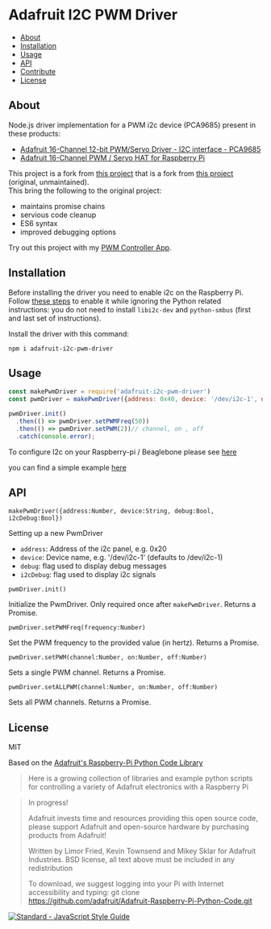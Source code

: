# Adafruit I2C PWM Driver

- [About](#about)
- [Installation](#installation)
- [Usage](#usage)
- [API](#api)
- [Contribute](#contribute)
- [License](#license)


## About

Node.js driver implementation for a PWM i2c device (PCA9685) present in these products:
- [Adafruit 16-Channel 12-bit PWM/Servo Driver - I2C interface - PCA9685](http://www.adafruit.com/products/815)
- [Adafruit 16-Channel PWM / Servo HAT for Raspberry Pi](https://www.adafruit.com/product/2327)

This project is a fork from [this project](https://github.com/dominicbosch/adafruit-i2c-pwm-driver) that is a fork from [this project](https://github.com/kaosat-dev/adafruit-i2c-pwm-driver) (original, unmaintained).<br/>
This bring the following to the original project:
- maintains promise chains
- servious code cleanup
- ES6 syntax
- improved debugging options

Try out this project with my [PWM Controller App](https://github.com/pozil/pwm-controller).


## Installation

Before installing the driver you need to enable i2c on the Raspberry Pi.<br/>
Follow [these steps](http://ozzmaker.com/i2c/) to enable it while ignoring the Python related instructions: you do not need to install `libi2c-dev` and `python-smbus` (first and last set of instructions).

Install the driver with this command:
```
npm i adafruit-i2c-pwm-driver
```


## Usage

```js
const makePwmDriver = require('adafruit-i2c-pwm-driver')
const pwmDriver = makePwmDriver({address: 0x40, device: '/dev/i2c-1', debug: true, i2cDebug: false})

pwmDriver.init()
  .then(() => pwmDriver.setPWMFreq(50))
  .then(() => pwmDriver.setPWM(2))// channel, on , off
  .catch(console.error);
```

To configure I2c on your Raspberry-pi / Beaglebone please see [here](https://npmjs.org/package/i2c)

you can find a simple example [here](https://raw.githubusercontent.com/kaosat-dev/adafruit-i2c-pwm-driver/master/examples/simple.js)


## API


`makePwmDriver({address:Number, device:String, debug:Bool, i2cDebug:Bool})`

Setting up a new PwmDriver

- `address`: Address of the i2c panel, e.g. 0x20
- `device`: Device name, e.g. '/dev/i2c-1' (defaults to /dev/i2c-1)
- `debug`: flag used to display debug messages
- `i2cDebug`: flag used to display i2c signals

`pwmDriver.init()`

Initialize the PwmDriver. Only required once after `makePwmDriver`. Returns a Promise.

`pwmDriver.setPWMFreq(frequency:Number)`

Set the PWM frequency to the provided value (in hertz). Returns a Promise.

`pwmDriver.setPWM(channel:Number, on:Number, off:Number)`

Sets a single PWM channel. Returns a Promise.

`pwmDriver.setALLPWM(channel:Number, on:Number, off:Number)`

Sets all PWM channels. Returns a Promise.

## License
MIT

Based on the [Adafruit's Raspberry-Pi Python Code Library](https://github.com/adafruit/Adafruit-Raspberry-Pi-Python-Code.git)

>  Here is a growing collection of libraries and example python scripts
>  for controlling a variety of Adafruit electronics with a Raspberry Pi

>  In progress!
>
>  Adafruit invests time and resources providing this open source code,
>  please support Adafruit and open-source hardware by purchasing
>  products from Adafruit!
>
>  Written by Limor Fried, Kevin Townsend and Mikey Sklar for Adafruit Industries.
>  BSD license, all text above must be included in any redistribution
>
>  To download, we suggest logging into your Pi with Internet accessibility and typing:
>  git clone https://github.com/adafruit/Adafruit-Raspberry-Pi-Python-Code.git

[![Standard - JavaScript Style Guide](https://cdn.rawgit.com/feross/standard/master/badge.svg)](https://github.com/feross/standard)
